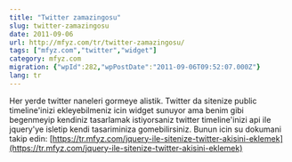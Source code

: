 ```yaml
---
title: "Twitter zamazingosu"
slug: twitter-zamazingosu
date: 2011-09-06
url: http://mfyz.com/tr/twitter-zamazingosu/
tags: ["mfyz.com","twitter","widget"]
category: mfyz.com
migration: {"wpId":282,"wpPostDate":"2011-09-06T09:52:07.000Z"}
lang: tr
---
```


Her yerde twitter naneleri gormeye alistik. Twitter da sitenize public timeline'inizi ekleyebilmeniz icin widget sunuyor ama benim gibi begenmeyip kendiniz tasarlamak istiyorsaniz twitter timeline'inizi api ile jquery'ye isletip kendi tasariminiza gomebilirsiniz. Bunun icin su dokumani takip edin: [https://tr.mfyz.com/jquery-ile-sitenize-twitter-akisini-eklemek](https://tr.mfyz.com/jquery-ile-sitenize-twitter-akisini-eklemek)